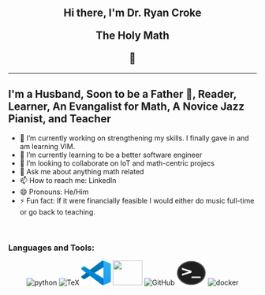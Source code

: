 <h2 align="center">Hi there, I'm Dr. Ryan Croke <p text="bold">The Holy Math</p> 👋</h2>
  
---
## I'm a Husband, Soon to be a Father 👶, Reader, Learner, An Evangalist for Math, A Novice Jazz Pianist, and Teacher
  

- 🔭 I’m currently working on strengthening my skills. I finally gave in and am learning VIM.
- 🌱 I’m currently learning to be a better software engineer
- 👯 I’m looking to collaborate on IoT and math-centric projecs
- 💬 Ask me about anything math related
- 📫 How to reach me: LinkedIn
- 😄 Pronouns: He/Him
- ⚡ Fun fact: If it were financially feasible I would either do music full-time or go back to teaching. 

<br />

### Languages and Tools:

<p align="center">
      <img src="https://www.vectorlogo.zone/logos/python/python-icon.svg" alt="python" width="55" height="55"/>
  <img src="https://github.com/file-icons/icons/blob/master/svg/LaTeX.svg" alt="TeX" width="55" height="55"/>
      <img src="https://raw.githubusercontent.com/github/explore/80688e429a7d4ef2fca1e82350fe8e3517d3494d/topics/visual-studio-code/visual-studio-code.png" alt="Visual Studio Code"  width="60" height="50"/>
      <img src="https://img.shields.io/badge/--019733?logo=vim" width="60" height="50"/>
      <img alt="GitHub" src="https://img.shields.io/badge/--181717?logo=github&logoColor=ffffff" width="60" height="50"/>
      <img alt="Terminal" src="https://raw.githubusercontent.com/github/explore/80688e429a7d4ef2fca1e82350fe8e3517d3494d/topics/terminal/terminal.png" width="60" height="50"/>
      <img src="https://www.vectorlogo.zone/logos/docker/docker-official.svg" alt="docker" width="60" height="50"/>
</p>

<br />
